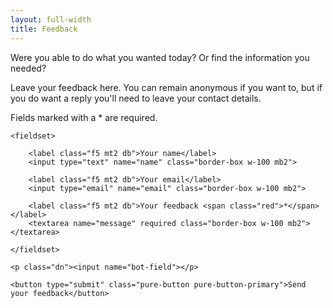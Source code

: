 ```yaml
---
layout: full-width
title: Feedback
---
```

Were you able to do what you wanted today? Or find the information you needed?

Leave your feedback here. You can remain anonymous if you want to, but if you do want a reply you'll need to leave your contact details.

Fields marked with a <span class="red">*</span> are required.

<form class="pure-form pure-form-stacked" netlify name="feedback" action="confirmation" netlify-honeypot="bot-field">

    <fieldset>

        <label class="f5 mt2 db">Your name</label>
        <input type="text" name="name" class="border-box w-100 mb2">

        <label class="f5 mt2 db">Your email</label>
        <input type="email" name="email" class="border-box w-100 mb2">

        <label class="f5 mt2 db">Your feedback <span class="red">*</span></label>
        <textarea name="message" required class="border-box w-100 mb2"></textarea>

    </fieldset>

    <p class="dn"><input name="bot-field"></p>

    <button type="submit" class="pure-button pure-button-primary">Send your feedback</button>

</form>
